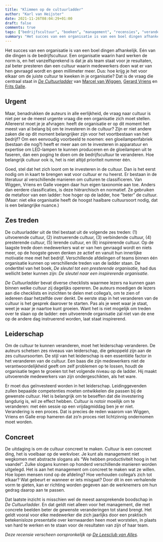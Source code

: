 ```yaml
---
title: "Klimmen op de cultuurladder"
author: "Karl van Heijster"
date: 2021-11-26T08:04:29+01:00
draft: false
comments: true
tags: ["bedrijfscultuur", "boeken", "management", "recensies", "verandering"]
summary: "Het succes van een organisatie is van een boel dingen afhankelijk. Eén van die dingen is de bedrijfscultuur. Een organisatie waarin hard werken de norm is, en het vanzelfsprekend is dat je als team staat voor je resultaten, zal beter presteren dan een cultuur waarin medewerkers doen wat er van hen gevraagd wordt en geen millimeter meer. Dus: hoe krijg je het voor elkaar om de juiste cultuur te kweken in je organisatie? Dat is de vraag die centraal staat in *De Cultuurladder* van Marcel van Wiggen, Gerard Vriens en Frits Galle."
---
```


Het succes van een organisatie is van een boel dingen afhankelijk. Eén van die dingen is de bedrijfscultuur. Een organisatie waarin hard werken de norm is, en het vanzelfsprekend is dat je als team staat voor je resultaten, zal beter presteren dan een cultuur waarin medewerkers doen wat er van hen gevraagd wordt en geen millimeter meer. Dus: hoe krijg je het voor elkaar om de juiste cultuur te kweken in je organisatie? Dat is de vraag die centraal staat in [*De Cultuurladder*](https://www.atlascontact.nl/boek/de-cultuurladder/) van [Marcel van Wiggen](https://www.per4mance.nl/over-per4mance/marcel-van-wiggen), [Gerard Vriens](https://www.per4mance.nl/over-per4mance/gerard-vriens) en [Frits Galle](https://www.per4mance.nl/over-per4mance/frits-galle).


## Urgent


Maar, benadrukken de auteurs in alle eerlijkheid, de vraag naar cultuur is niet per se de meest urgente vraag die een organisatie zich moet stellen. Allereerst moet je je afvragen: heeft de organisatie er op dit moment het meest van al belang bij om te investeren in de cultuur? Zijn er niet andere zaken die op dit moment belangrijker zijn voor het voortbestaan van het bedrijf? Om een eenvoudig voorbeeld te noemen: een gloeilampenfabriek (bestaan die nog?) heeft er meer aan om te investeren in apparatuur en expertise om LED-lampen te kunnen produceren en de gloeilampen uit te faseren, dan een poging te doen om de bedrijfscultuur te veranderen. Hoe belangrijk cultuur ook is, het is niet altijd prioriteit nummer één.


Goed, stel dat het zich loont om te investeren in de cultuur. Dan is het eerst nodig om in kaart te brengen wat voor cultuur er nu heerst. Er bestaan in de literatuur al verschillende manieren om culturen te classificeren. Van Wiggen, Vriens en Galle voegen daar hun eigen taxonomie aan toe. Anders dan eerdere classificaties, is deze hiërarchisch en normatief. Ze gebruiken de metafoor van een ladder: hoe hoger op de ladder, hoe “beter” de cultuur. (Maar: niet elke organisatie heeft de hoogst haalbare cultuursoort nodig, dat is een belangrijke nuance.)


## Zes treden


De cultuurladder uit de titel bestaat uit de volgende zes treden: (1) uitvoerende cultuur, (2) instruerende cultuur, (3) verbindende cultuur, (4) presterende cultuur, (5) lerende cultuur, en (6) inspirerende cultuur. Op de laagste trede doen medewerkers wat er van hen gevraagd wordt en niets meer, op de hoogste geven denken ze actief en vanuit hun innerlijke motivatie mee met het bedrijf. Verschillende afdelingen of teams binnen één organisatie kunnen op verschillende treden van de ladder staan. De ondertitel van het boek, *De sleutel tot een presterende organisatie*, had dus wellicht beter kunnen zijn: *De sleutel naar een inspirerende organisatie*.


*De Cultuurladder* bevat diverse checklists waarmee lezers na kunnen gaan binnen welke cultuur zij dagelijks opereren. De auteurs moedigen de lezers aan die checklists en inzichten te delen met collega’s, om te zien of iedereen daar hetzelfde over denkt. De eerste stap in het veranderen van de cultuur is het gesprek daarover te starten. Pas als je weet waar je staat, weet je waar je naartoe kunt groeien. Want het is niet mogelijk om treden over te slaan op de ladder: een uitvoerende organisatie zal niet van de ene op de andere dag instruerend worden, laat staat inspirerend.


## Leiderschap


Om de cultuur te kunnen veranderen, moet het leiderschap veranderen. De auteurs schetsen zes niveaus van leiderschap, die gekoppeld zijn aan de zes cultuursoorten. De stijl van het leiderschap is een essentiële factor in het veranderen van de cultuur. Een baas die zijn medewerkers niet de verantwoordelijkheid geeft om zelf problemen op te lossen, houdt de organisatie tegen te groeien tot het volgende niveau op de ladder. Hij maakt uitvoerende medewerkers van zijn ondergeschikten, als het ware. 


Er moet dus geïnvesteerd worden in het leiderschap. Leidinggevenden zullen bepaalde competenties moeten ontwikkelen die passen bij de gewenste cultuur. Het is belangrijk om te beseffen dat die investering langdurig is, wil ze effect hebben. Cultuur is notoir moeilijk om te veranderen: met één sessie op een vrijdagmiddag ben je er niet. Verandering is een proces. Dat is precies de reden waarom van Wiggen, Vriens en Galle erop hameren dat zo’n proces niet lichtzinnig ondernomen moet worden.


## Concreet


De uitdaging is om de cultuur concreet te maken. Cultuur is een concreet ding, het is voelbaar op de werkvloer. Je kunt als management niet wegkomen met abstracte slogans als “We hebben productiviteit hoog in het vaandel”. Zulke slogans kunnen op honderd verschillende manieren worden uitgelegd. Het is aan het management om concreet te maken wat ze willen. Hoe lopen mensen rond op de afdeling? Hoe verhouden collega’s zich tot elkaar? Wat gebeurt er wanneer er iets misgaat? Door dit in een verhalende vorm te gieten, kan er richting worden gegeven aan de werknemers om hun gedrag daarop aan te passen.


Dat laatste inzicht is misschien wel de meest aansprekende boodschap in *De Cultuurladder*. En dat geldt niet alleen voor het management, die met concrete beelden beter de gewenste veranderingen tot stand brengt. Het geldt vooral voor elke medewerker die zich jaarlijks door een praktisch betekenisloze presentatie over kernwaarden heen moet worstelen, in plaats van hard te werken en te staan voor de resultaten van zijn of haar team.


*Deze recensie verscheen oorspronkelijk op [De Leesclub van Alles](https://deleesclubvanalles.nl/).*
